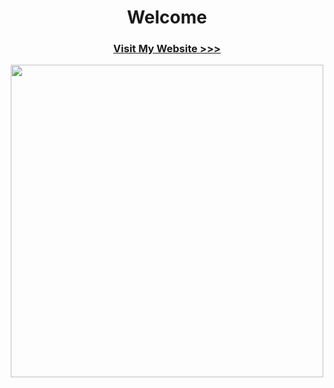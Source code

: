 <h1 align="center">Welcome</h1>
<h3 align="center"><a href="https://anushkai.com">Visit My Website >>>
</a>
</h3>
<p align="center">
    <img width="500px" src="https://github-readme-stats.vercel.app/api/top-langs/?username=AnushkaI1&&langs_count=8&theme=dark&hide=html,css,php&layout=compact&bg_color=10101000&hide_title=true&border_color=FFFFFF09">
</p>
<!--&hide_border=true-->
